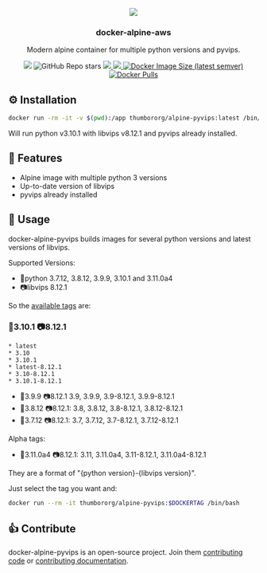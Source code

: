 <p align="center">
<img src="https://raw.github.com/thumbor/thumbor/master/logo-thumbor.png" />
</p>

<h3 align="center">docker-alpine-aws</h3>

<p align="center">
Modern alpine container for multiple python versions and pyvips.
</p>

<p align="center">
  <img src='https://github.com/heynemann/docker-alpine-pyvips/workflows/build/badge.svg' />
  <img alt="GitHub Repo stars" src="https://img.shields.io/github/stars/heynemann/docker-alpine-pyvips">
  <a href='https://github.com/heynemann/docker-alpine-pyvips/pulls' target='_blank'>
    <img src='https://img.shields.io/github/issues-pr-raw/heynemann/docker-alpine-pyvips.svg'/>
  </a>
  <a href='https://github.com/heynemann/docker-alpine-pyvips/issues' target='_blank'>
    <img src='https://img.shields.io/github/issues-raw/heynemann/docker-alpine-pyvips.svg'/>
  </a>
  <a href='https://hub.docker.com/r/thumbororg/alpine-pyvips' target='_blank'>
      <img alt="Docker Image Size (latest semver)" src="https://img.shields.io/docker/image-size/thumbororg/alpine-pyvips?style=flat-square">
  <a href='https://hub.docker.com/r/thumbororg/alpine-pyvips' target='_blank'>
      <img alt="Docker Pulls" src="https://img.shields.io/docker/pulls/thumbororg/alpine-pyvips">
  </a>
</p>

## ⚙️ Installation

```bash
docker run -rm -it -v $(pwd):/app thumbororg/alpine-pyvips:latest /bin/bash
```

Will run python v3.10.1 with libvips v8.12.1 and pyvips already installed.

## 🎯 Features

- Alpine image with multiple python 3 versions
- Up-to-date version of libvips
- pyvips already installed

## 🐳 Usage

docker-alpine-pyvips builds images for several python versions and latest versions of libvips.

Supported Versions:

- 🐍python 3.7.12, 3.8.12, 3.9.9, 3.10.1 and 3.11.0a4
- 📷libvips 8.12.1

So the [available tags](https://hub.docker.com/r/thumbororg/alpine-pyvips/tags) are:

### 🐍3.10.1 📷8.12.1

    * latest
    * 3.10
    * 3.10.1
    * latest-8.12.1
    * 3.10-8.12.1
    * 3.10.1-8.12.1

- 🐍3.9.9 📷8.12.1 3.9, 3.9.9, 3.9-8.12.1, 3.9.9-8.12.1
- 🐍3.8.12 📷8.12.1: 3.8, 3.8.12, 3.8-8.12.1, 3.8.12-8.12.1
- 🐍3.7.12 📷8.12.1: 3.7, 3.7.12, 3.7-8.12.1, 3.7.12-8.12.1

Alpha tags:
- 🐍3.11.0a4 📷8.12.1: 3.11, 3.11.0a4, 3.11-8.12.1, 3.11.0a4-8.12.1

They are a format of "{python version}-{libvips version}".

Just select the tag you want and:

```bash
docker run --rm -it thumbororg/alpine-pyvips:$DOCKERTAG /bin/bash
```

## 👍 Contribute

docker-alpine-pyvips is an open-source project. Join them
[contributing code](https://github.com/heynemann/docker-alpine-pyvips/blob/master/CONTRIBUTING.md) or
[contributing documentation](https://github.com/heynemann/docker-alpine-pyvips/blob/master/CONTRIBUTING.md).
